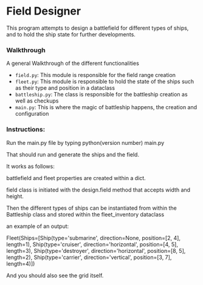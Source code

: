 # Field Designer

This program attempts to design a battlefield for different types of ships, and to hold the ship state for further developments.

### Walkthrough

A general Walkthrough of the different functionalities

* `field.py`: This module is responsible for the field range creation
* `fleet.py`: This module is responsible to hold the state of the ships such as their type and position in a dataclass
* `battleship.py`: The class is responsible for the battleship creation as well as checkups
* `main.py`: This is where the magic of battleship happens, the creation and configuration

### Instructions:

Run the main.py file by typing python(version number) main.py

That should run and generate the ships and the field.

It works as follows:

battlefield and fleet properties are created within a dict.

field class is initiated with the design.field method that accepts width and height.

Then the different types of ships can be instantiated from within the Battleship class and stored within the fleet_inventory dataclass

an example of an output:

Fleet(Ships=[Ship(type='submarine', direction=None, position=[2, 4], length=1), Ship(type='cruiser', direction='horizontal', position=[4, 5], length=3), Ship(type='destroyer', direction='horizontal', position=[8, 5], length=2), Ship(type='carrier', direction='vertical', position=[3, 7], length=4)])

And you should also see the grid itself.
